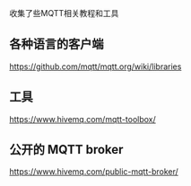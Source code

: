 收集了些MQTT相关教程和工具

## 各种语言的客户端

https://github.com/mqtt/mqtt.org/wiki/libraries

## 工具

https://www.hivemq.com/mqtt-toolbox/

## 公开的 MQTT broker
https://www.hivemq.com/public-mqtt-broker/
